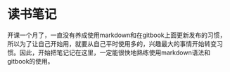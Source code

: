 # 读书笔记

开课一个月了，一直没有养成使用markdown和在gitbook上面更新发布的习惯，所以为了让自己开始用，就要从自己平时使用多的，兴趣最大的事情开始转变习惯。因此，开始把笔记记在这里，一定能很快地熟练使用markdown语法和gitbook的使用。
